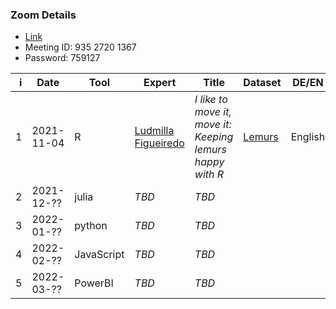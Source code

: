 ### Zoom Details

- [Link](https://uni-wuerzburg.zoom.us/j/93527201367?pwd=SU05NG5WQStsbSt5cVJKQVBxNGRsUT09)
- Meeting ID: 935 2720 1367
- Password: 759127

|    i | Date       | Tool       | Expert     | Title | Dataset  | DE/EN   | Result |
| ---: | ---------- | ---------- | ---------- | ----- | -------- | ------- | ------ |
|    1 | 2021-11-04 | R          | [Ludmilla Figueiredo](https://ludmillafigueiredo.github.io) | *I like to move it, move it: Keeping lemurs happy with R* | [Lemurs](https://github.com/rfordatascience/tidytuesday/blob/master/data/2021/2021-08-24/readme.md) | English | [repo](https://github.com/ludmillafigueiredo/data_crunch_magic_wue), [document](./dcm/01_lemurs/lemurs.html) |
|    2 | 2021-12-?? | julia      | *TBD*                                                       | *TBD*                                                                                               |                                                           |         |        |
|    3 | 2022-01-?? | python     | *TBD*                                                       | *TBD*                                                                                               |                                                           |         |        |
|    4 | 2022-02-?? | JavaScript | *TBD*                                                       | *TBD*                                                                                               |                                                           |         |        |
|    5 | 2022-03-?? | PowerBI    | *TBD*                                                       | *TBD*                                                                                               |                                                           |         |        |
